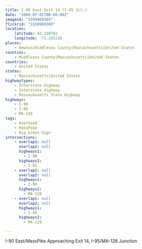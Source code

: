 ```yaml
---
title: I-90 East Exit 14 (I-95 Jct.)
date: "2004-07-01T00:00:00Z"
imageid: "1559969365"
flickrid: "1559969365"
location:
    latitude: 42.330762
    longitude: -71.285228
places:
    - Newton|Middlesex County|Massachusetts|United States
counties:
    - Middlesex County|Massachusetts|United States
countries:
    - United States
states:
    - Massachusetts|United States
highwaytypes:
    - Interstate Highway
    - Interstate Highway
    - Massachusetts State Highway
highways:
    - I-90
    - I-95
    - MA-128
tags:
    - Overhead
    - MassPike
    - Big Green Sign
intersections:
    - overlap1: null
      overlap2: null
      highways1:
        - I-90
      highways2:
        - I-95
    - overlap1: null
      overlap2: null
      highways1:
        - I-90
      highways2:
        - MA-128
    - overlap1: null
      overlap2: null
      highways1:
        - I-95
      highways2:
        - MA-128

---
```

I-90 East/MassPike Approaching Exit 14, I-95/MA-128 Junction